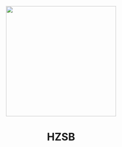 <div style="text-align:center;">
    <img src="logo.png" width="300"></img>
    <h1>HZSB</h1>
</div>


